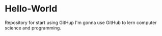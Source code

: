 # Hello-World
Repository for start using GitHup
I'm gonna use GitHub to lern computer science and programming.
